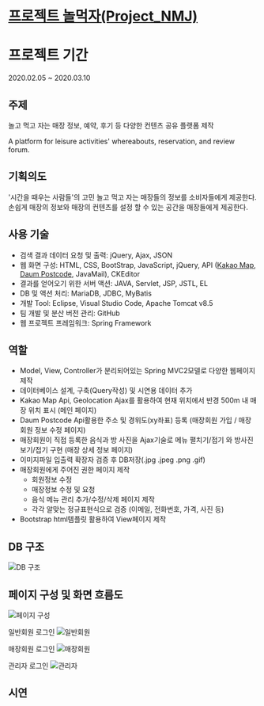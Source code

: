 # [프로젝트 놀먹자(Project_NMJ)](https://github.com/chriswpark00/Portfolio_Project_NMJ/issues/1#issue-640304379)


# 프로젝트 기간
  
  2020.02.05 ~ 2020.03.10

## 주제
  놀고 먹고 자는 매장 정보, 예약, 후기 등 다양한 컨텐츠 공유 플랫폼 제작
  
  A platform for leisure activities' whereabouts, reservation, and review forum.
  
 
## 기획의도
  '시간을 때우는 사람들'의 고민 놀고 먹고 자는 매장들의 정보를 소비자들에게 제공한다.<br>
  손쉽게 매장의 정보와 매장의 컨텐츠를 설정 할 수 있는 공간을 매장들에게 제공한다.
## 사용 기술
 - 검색 결과 데이터 요청 및 출력: jQuery, Ajax, JSON
 - 웹 화면 구성: HTML, CSS, BootStrap, JavaScript, jQuery, API ([Kakao Map](https://apis.map.kakao.com/web), [Daum Postcode](http://postcode.map.daum.net/guide), JavaMail), CKEditor
 - 결과를 얻어오기 위한 서버 액션: JAVA, Servlet, JSP, JSTL, EL
 - DB 및 액션 처리: MariaDB, JDBC, MyBatis
 - 개발 Tool: Eclipse, Visual Studio Code, Apache Tomcat v8.5
 - 팀 개발 및 분산 버전 관리: GitHub
 - 웹 프로젝트 프레임워크: Spring Framework
 
 
## 역할
 
 - Model, View, Controller가 분리되어있는 Spring MVC2모델로 다양한 웹페이지 제작
 - 데이터베이스 설계, 구축(Query작성) 및 시연용 데이터 추가
 - Kakao Map Api, Geolocation Ajax를 활용하여 현재 위치에서 반경 500m 내 매장 위치 표시 (메인 페이지)
 - Daum Postcode Api활용한 주소 및 경위도(xy좌표) 등록 (매장회원 가입 / 매장회원 정보 수정 페이지)
 - 매장회원이 직접 등록한 음식과 방 사진을 Ajax기술로 메뉴 펼치기/접기 와 방사진 보기/접기 구현 (매장 상세 정보 페이지)
 - 이미지파일 입출력 확장자 검증 후 DB저장(.jpg .jpeg .png .gif)
 - 매장회원에게 주어진 권한 페이지 제작
    - 회원정보 수정
    - 매장정보 수정 및 요청
    - 음식 메뉴 관리 추가/수정/삭제 페이지 제작
    - 각각 알맞는 정규표현식으로 검증 (이메일, 전화번호, 가격, 사진 등)
 - Bootstrap html템플릿 활용하여 View페이지 제작
 

## DB 구조
![DB 구조](https://user-images.githubusercontent.com/58818578/85092892-b77a4880-b225-11ea-98de-bffe6de3168f.png)


## 페이지 구성 및 화면 흐름도
![페이지 구성](https://user-images.githubusercontent.com/58818578/84986912-4a5da900-b17a-11ea-8daa-e8c10d81e811.png)

일반회원 로그인
![일반회원](https://user-images.githubusercontent.com/58818578/85091968-a7fa0000-b223-11ea-9e14-af9009a2a89c.png)

매장회원 로그인
![매장회원](https://user-images.githubusercontent.com/58818578/85092102-f1e2e600-b223-11ea-8c90-a8dfe6ba9035.png)

관리자 로그인
![관리자](https://user-images.githubusercontent.com/58818578/85092096-eabbd800-b223-11ea-84b9-5ba8b55465b2.png)

## 시연

